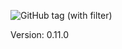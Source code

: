 ![GitHub tag (with filter)](https://img.shields.io/github/v/tag/groumage/PolynomArithmetic "View GitHub releases")

Version: 0.11.0
